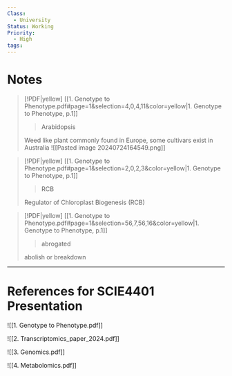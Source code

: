 ```yaml
---
Class:
  - University
Status: Working
Priority:
  - High
tags:
---
```

# Notes
> [!PDF|yellow] [[1. Genotype to Phenotype.pdf#page=1&selection=4,0,4,11&color=yellow|1. Genotype to Phenotype, p.1]]
> > Arabidopsis
> 
> Weed like plant commonly found in Europe, some cultivars exist in Australia <!--⚠️Imgur upload failed, check dev console-->
![[Pasted image 20240724164549.png]]

> [!PDF|yellow] [[1. Genotype to Phenotype.pdf#page=1&selection=2,0,2,3&color=yellow|1. Genotype to Phenotype, p.1]]
> > RCB
> 
> Regulator of Chloroplast Biogenesis (RCB)

> [!PDF|yellow] [[1. Genotype to Phenotype.pdf#page=1&selection=56,7,56,16&color=yellow|1. Genotype to Phenotype, p.1]]
> > abrogated
> 
> abolish or breakdown



---
# References for SCIE4401 Presentation
![[1. Genotype to Phenotype.pdf]]

![[2. Transcriptomics_paper_2024.pdf]]

![[3. Genomics.pdf]]

![[4. Metabolomics.pdf]]


